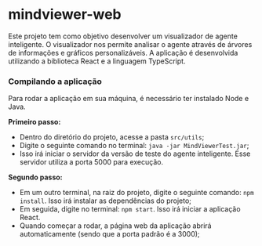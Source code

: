 # mindviewer-web  

Este projeto tem como objetivo desenvolver um visualizador de agente inteligente. O visualizador nos permite analisar o agente através de árvores de informações e gráficos personalizáveis.
A aplicação é desenvolvida utilizando a biblioteca React e a linguagem TypeScript.

### Compilando a aplicação

Para rodar a aplicação em sua máquina, é necessário ter instalado Node e Java.

**Primeiro passo:**

- Dentro do diretório do projeto, acesse a pasta `src/utils`;
- Digite o seguinte comando no terminal: `java -jar MindViewerTest.jar`;
- Isso irá iniciar o servidor da versão de teste do agente inteligente. Esse servidor utiliza a porta 5000 para execução.

**Segundo passo:**

- Em um outro terminal, na raiz do projeto, digite o seguinte comando: `npm install`. Isso irá instalar as dependências do projeto;
- Em seguida, digite no terminal: `npm start`. Isso irá iniciar a aplicação React. 
- Quando começar a rodar, a página web da aplicação abrirá automaticamente (sendo que a porta padrão é a 3000);

